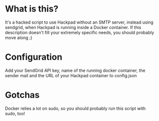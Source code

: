 # What is this?

It's a hacked script to use Hackpad without an SMTP server, instead using sendgrid, when Hackpad is
running inside a Docker container. If this description doesn't fill your extremely specific needs,
you should probably move along ;)

# Configuration

Add your SendGrid API key, name of the running docker container, the sender mail and the URL of your
Hackpad container to config.json

# Gotchas

Docker relies a lot on sudo, so you should probably run this script with sudo, too!

